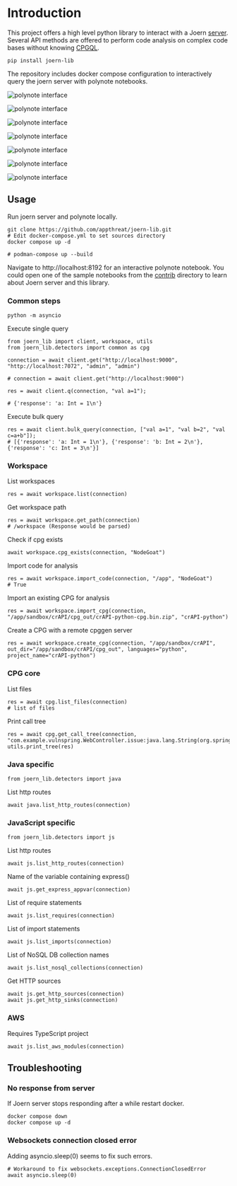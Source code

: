 # Introduction

This project offers a high level python library to interact with a Joern [server](https://docs.joern.io/server). Several API methods are offered to perform code analysis on complex code bases without knowing [CPGQL](https://docs.joern.io/c-syntaxtree).

```
pip install joern-lib
```

The repository includes docker compose configuration to interactively query the joern server with polynote notebooks.

![polynote interface](docs/note1.jpg)

![polynote interface](docs/note2.jpg)

![polynote interface](docs/note3.jpg)

![polynote interface](docs/note4.jpg)

![polynote interface](docs/sqli.jpg)

![polynote interface](docs/repl.jpg)

![polynote interface](docs/call-tree.jpg)

## Usage

Run joern server and polynote locally.

```
git clone https://github.com/appthreat/joern-lib.git
# Edit docker-compose.yml to set sources directory
docker compose up -d

# podman-compose up --build
```

Navigate to http://localhost:8192 for an interactive polynote notebook. You could open one of the sample notebooks from the [contrib](./contrib/polynote/notebooks/joern-notes/) directory to learn about Joern server and this library.

### Common steps

```
python -m asyncio
```

Execute single query

```
from joern_lib import client, workspace, utils
from joern_lib.detectors import common as cpg

connection = await client.get("http://localhost:9000", "http://localhost:7072", "admin", "admin")

# connection = await client.get("http://localhost:9000")

res = await client.q(connection, "val a=1");

# {'response': 'a: Int = 1\n'}
```

Execute bulk query

```
res = await client.bulk_query(connection, ["val a=1", "val b=2", "val c=a+b"]);
# [{'response': 'a: Int = 1\n'}, {'response': 'b: Int = 2\n'}, {'response': 'c: Int = 3\n'}]
```

### Workspace

List workspaces

```
res = await workspace.list(connection)
```

Get workspace path

```
res = await workspace.get_path(connection)
# /workspace (Response would be parsed)
```

Check if cpg exists

```
await workspace.cpg_exists(connection, "NodeGoat")
```

Import code for analysis

```
res = await workspace.import_code(connection, "/app", "NodeGoat")
# True
```

Import an existing CPG for analysis

```
res = await workspace.import_cpg(connection, "/app/sandbox/crAPI/cpg_out/crAPI-python-cpg.bin.zip", "crAPI-python")
```

Create a CPG with a remote cpggen server

```
res = await workspace.create_cpg(connection, "/app/sandbox/crAPI", out_dir="/app/sandbox/crAPI/cpg_out", languages="python", project_name="crAPI-python")
```

### CPG core

List files

```
res = await cpg.list_files(connection)
# list of files
```

Print call tree

```
res = await cpg.get_call_tree(connection, "com.example.vulnspring.WebController.issue:java.lang.String(org.springframework.ui.Model,java.lang.String)")
utils.print_tree(res)
```

### Java specific

```
from joern_lib.detectors import java
```

List http routes

```
await java.list_http_routes(connection)
```

### JavaScript specific

```
from joern_lib.detectors import js
```

List http routes

```
await js.list_http_routes(connection)
```

Name of the variable containing express()

```
await js.get_express_appvar(connection)
```

List of require statements

```
await js.list_requires(connection)
```

List of import statements

```
await js.list_imports(connection)
```

List of NoSQL DB collection names

```
await js.list_nosql_collections(connection)
```

Get HTTP sources

```
await js.get_http_sources(connection)
await js.get_http_sinks(connection)
```

### AWS

Requires TypeScript project

```
await js.list_aws_modules(connection)
```

## Troubleshooting

### No response from server

If Joern server stops responding after a while restart docker.

```
docker compose down
docker compose up -d
```

### Websockets connection closed error

Adding asyncio.sleep(0) seems to fix such errors.

```
# Workaround to fix websockets.exceptions.ConnectionClosedError
await asyncio.sleep(0)
```
